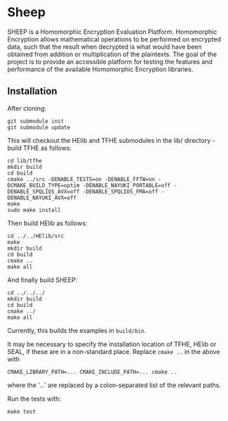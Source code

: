 # Sheep

SHEEP is a Homomorphic Encryption Evaluation Platform.
Homomorphic Encryption allows mathematical operations
to be performed on encrypted data, such that the result when
decrypted is what would have been obtained from addition or
multiplication of the plaintexts. The goal of the project is to
provide an accessible platform for testing the features and
performance of the available Homomorphic Encryption libraries.

## Installation

After cloning:
```
git submodule init
git submodule update
```
This will checkout the HElib and TFHE submodules in the lib/ directory - build TFHE as follows:
```
cd lib/tfhe
mkdir build
cd build
cmake ../src -DENABLE_TESTS=on -DENABLE_FFTW=on -DCMAKE_BUILD_TYPE=optim -DENABLE_NAYUKI_PORTABLE=off -DENABLE_SPQLIOS_AVX=off -DENABLE_SPQLIOS_FMA=off -DENABLE_NAYUKI_AVX=off
make
sudo make install
```
Then build HElib as follows:
```
cd ../../HElib/src
make
mkdir build
cd build
cmake ..
make all
```
And finally build SHEEP:
```
cd ../../../
mkdir build
cd build
cmake ../
make all
```
Currently, this builds the examples in `build/bin`.

It may be necessary to specify the installation location of TFHE, HElib or SEAL, if these are in a non-standard place.
Replace `cmake ..` in the above with
```
CMAKE_LIBRARY_PATH=... CMAKE_INCLUDE_PATH=... cmake ..
```
where the '...' are replaced by a colon-separated list of the relevant paths.

Run the tests with:
```
make test
```
